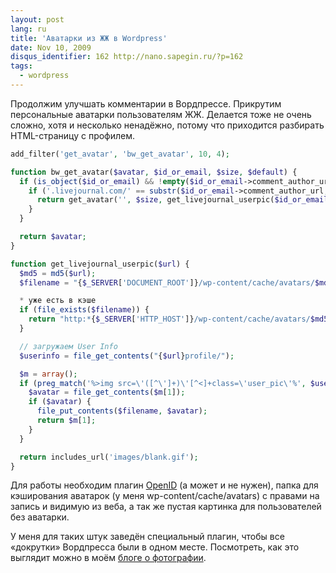 ```yaml
---
layout: post
lang: ru
title: 'Аватарки из ЖЖ в Wordpress'
date: Nov 10, 2009
disqus_identifier: 162 http://nano.sapegin.ru/?p=162
tags:
  - wordpress
---
```


Продолжим улучшать комментарии в Вордпрессе. Прикрутим персональные аватарки пользователям ЖЖ. Делается тоже не очень сложно, хотя и несколько ненадёжно, потому что приходится разбирать HTML-страницу с профилем.

```php
add_filter('get_avatar', 'bw_get_avatar', 10, 4);

function bw_get_avatar($avatar, $id_or_email, $size, $default) {
  if (is_object($id_or_email) && !empty($id_or_email->comment_author_url)) {
    if ('.livejournal.com/' == substr($id_or_email->comment_author_url, -17)) {
      return get_avatar('', $size, get_livejournal_userpic($id_or_email->comment_author_url));
    }
  }

  return $avatar;
}

function get_livejournal_userpic($url) {
  $md5 = md5($url);
  $filename = "{$_SERVER['DOCUMENT_ROOT']}/wp-content/cache/avatars/$md5";

  * уже есть в кэше
  if (file_exists($filename)) {
    return "http:*{$_SERVER['HTTP_HOST']}/wp-content/cache/avatars/$md5";
  }

  // загружаем User Info
  $userinfo = file_get_contents("{$url}profile/");

  $m = array();
  if (preg_match('%>img src=\'([^\']+)\'[^<]+class=\'user_pic\'%', $userinfo, $m)) {
    $avatar = file_get_contents($m[1]);
    if ($avatar) {
      file_put_contents($filename, $avatar);
      return $m[1];
    }
  }

  return includes_url('images/blank.gif');
}
```

Для работы необходим плагин [OpenID](http://wordpress.org/extend/plugins/openid/) (а может и не нужен), папка для кэширования аватарок (у меня wp-content/cache/avatars) с правами на запись и видимую из веба, а так же пустая картинка для пользователей без аватарки.

У меня для таких штук заведён специальный плагин, чтобы все «докрутки» Вордпресса были в одном месте. Посмотреть, как это выглядит можно в моём [блоге о фотографии](http://birdwatcher.ru/entry/3967#comments).
